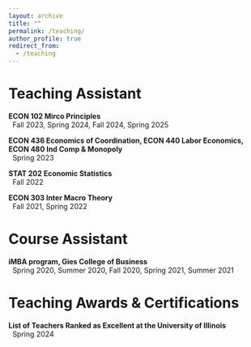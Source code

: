 ```yaml
---
layout: archive
title: ""
permalink: /teaching/
author_profile: true
redirect_from:
  - /teaching
---
```


Teaching Assistant
=====
**ECON 102 Mirco Principles**<br>
&nbsp;&nbsp;Fall 2023, Spring 2024, Fall 2024, Spring 2025

**ECON 436 Economics of Coordination, ECON 440 Labor Economics, ECON 480 Ind Comp & Monopoly**<br>
&nbsp;&nbsp;Spring 2023

**STAT 202 Economic Statistics**<br>
&nbsp;&nbsp;Fall 2022

**ECON 303 Inter Macro Theory**<br>
&nbsp;&nbsp;Fall 2021, Spring 2022

Course Assistant
=====
**iMBA program, Gies College of Business**<br>
&nbsp;&nbsp;Spring 2020, Summer 2020, Fall 2020, Spring 2021, Summer 2021

Teaching Awards & Certifications
=====
**List of Teachers Ranked as Excellent at the University of Illinois**<br>
&nbsp;&nbsp;Spring 2024

